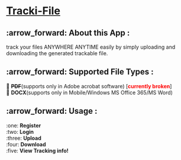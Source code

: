 # <h1><a href="https://tracki-file.herokuapp.com/">Tracki-File</a></h1>


<h2> :arrow_forward: About this App :</h2>


track your files ANYWHERE ANYTIME easily by simply uploading and downloading the generated trackable file.

<h2> :arrow_forward: Supported File Types :</h2>

:small_blue_diamond: <b>~~PDF</b>(supports only in Adobe acrobat software)~~ [<b  style="color:red">currently broken</b>]<br>
:small_blue_diamond: <b>DOCX</b>(supports only in Mobile/Windows MS Office 365/MS Word)


<h2> :arrow_forward: Usage : </h2> 
:one: <b>Register</b><br>
:two: <b>Login</b><br>
:three: <b>Upload</b><br>
:four: <b>Download</b><br>
:five: <b>View Tracking info!</b><br>
